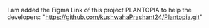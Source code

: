 I am added the Figma Link of this project PLANTOPIA to help the developers:
"https://github.com/kushwahaPrashant24/Plantopia.git"